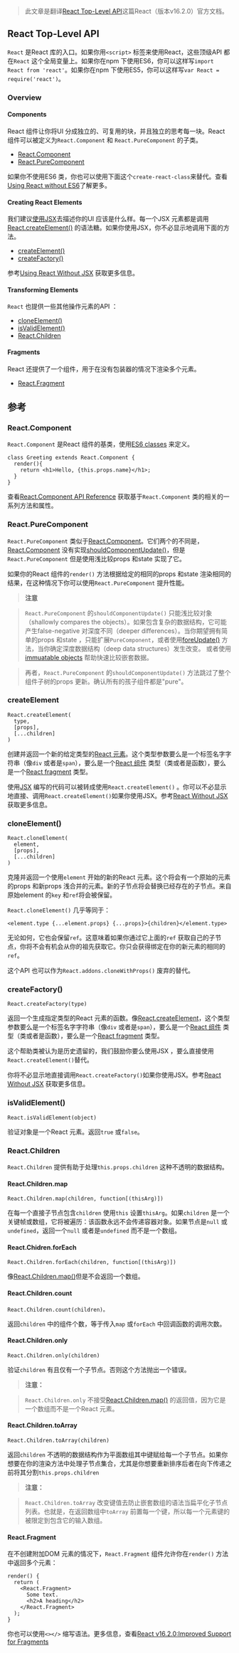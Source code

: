 > 此文章是翻译[React Top-Level API](https://reactjs.org/docs/react-api.html)这篇React（版本v16.2.0）官方文档。

## React Top-Level API

`React` 是React 库的入口。如果你用`<script>` 标签来使用React，这些顶级API 都在`React` 这个全局变量上。如果你在npm 下使用ES6，你可以这样写`import React from 'react'`。如果你在npm 下使用ES5，你可以这样写`var React = require('react')`。

### Overview

#### Components

React 组件让你将UI 分成独立的、可复用的块，并且独立的思考每一块。React 组件可以被定义为`React.Component` 和 `React.PureComponent` 的子类。

* [React.Component](https://reactjs.org/docs/react-api.html#reactcomponent)
* [React.PureComponent](https://reactjs.org/docs/react-api.html#react.purecomponent)


如果你不使用ES6 类，你也可以使用下面这个`create-react-class`来替代。查看[Using React without ES6](https://reactjs.org/docs/react-without-es6.html)了解更多。

#### Creating React Elements

我们建议[使用JSX](https://reactjs.org//docs/introducing-jsx.html)去描述你的UI 应该是什么样。每一个JSX 元素都是调用[React.createElement()](https://reactjs.org/docs/react-api.html#createelement) 的语法糖。如果你使用JSX，你不必显示地调用下面的方法。

* [createElement()](https://reactjs.org/docs/react-api.html#createelement)
* [createFactory()](https://reactjs.org/docs/react-api.html#createfactory)


参考[Using React Without JSX](https://reactjs.org/docs/react-without-jsx.html) 获取更多信息。

#### Transforming Elements

`React` 也提供一些其他操作元素的API ：

* [cloneElement()](https://reactjs.org/docs/react-api.html#cloneelement)
* [isValidElement()](https://reactjs.org/docs/react-api.html#isvalidelement)
* [React.Children](https://reactjs.org/docs/react-api.html#react.children)

#### Fragments

React 还提供了一个组件，用于在没有包装器的情况下渲染多个元素。

* [React.Fragment](https://reactjs.org/docs/react-api.html#reactfragment)

## 参考

### React.Component

`React.Component` 是React 组件的基类，使用[ES6 classes](https://developer.mozilla.org/en/docs/Web/JavaScript/Reference/Classes) 来定义。

```
class Greeting extends React.Component {
  render(){
    return <h1>Hello, {this.props.name}</h1>;
  }
}
```

查看[React.Component API Reference](https://reactjs.org/docs/react-component.html) 获取基于`React.Component` 类的相关的一系列方法和属性。

### React.PureComponent

`React.PureComponent` 类似于[React.Component](https://reactjs.org/docs/react-api.html#react.component)。它们两个的不同是，[React.Component](https://reactjs.org/docs/react-api.html#react.component) 没有实现[shouldComponentUpdate()](https://reactjs.org/docs/react-component.html#shouldcomponentupdate)，但是`React.PureComponent` 但是使用浅比较props 和state 实现了它。

如果你的React 组件的`render()` 方法根据给定的相同的props 和state 渲染相同的结果，在这种情况下你可以使用`React.PureComponent` 提升性能。

>**注意**

>`React.PureComponent` 的`shouldComponentUpdate()` 只能浅比较对象（shallowly compares the objects）。如果包含复杂的数据结构，它可能产生false-negative 对深度不同（deeper differences）。当你期望拥有简单的props 和state ，只能扩展`PureComponent`，或者使用[foreUpdate()](https://reactjs.org/docs/react-component.html#forceupdate) 方法，当你确定深度数据结构（deep data structures）发生改变。 或者使用[immuatable objects](https://facebook.github.io/immutable-js/) 帮助快速比较嵌套数据。

>再者，`React.PureComponent` 的`shouldComponentUpdate()` 方法跳过了整个组件子树的props 更新。确认所有的孩子组件都是"pure"。

### createElement

```
React.createElement(
  type,
  [props],
  [...children]
)
```

创建并返回一个新的给定类型的[React 元素](https://reactjs.org/docs/rendering-elements.html)。这个类型参数要么是一个标签名字字符串（像`div` 或者是`span`），要么是一个[React 组件](https://reactjs.org/docs/components-and-props.html) 类型（类或者是函数），要么是一个[React fragment](https://reactjs.org/docs/react-api.html#reactfragment) 类型。

使用[JSX](https://reactjs.org/docs/introducing-jsx.html) 编写的代码可以被转成使用`React.createElement()` 。你可以不必显示地直接、调用`React.createElement()`如果你使用JSX。参考[React Without JSX](https://reactjs.org/docs/react-without-jsx.html) 获取更多信息。

### cloneElement()

```
React.cloneElement(
  element,
  [props],
  [...children]
)
```

克隆并返回一个使用`element` 开始的新的React 元素。这个将会有一个原始的元素的props 和新props 浅合并的元素。新的子节点将会替换已经存在的子节点。来自原始element 的`key` 和`ref`将会被保留。

`React.cloneElement()` 几乎等同于：

```
<element.type {...element.props} {...props}>{children}</element.type>
```

无论如何，它也会保留`ref`。这意味着如果你通过它上面的`ref` 获取自己的子节点，你将不会有机会从你的祖先获取它。你只会获得绑定在你的新元素的相同的`ref`。

这个API 也可以作为`React.addons.cloneWithProps()` 废弃的替代。

### createFactory()

```
React.createFactory(type)
```

返回一个生成指定类型的React 元素的函数。像[React.createElement](https://reactjs.org/docs/react-api.html#createElement)，这个类型参数要么是一个标签名字字符串（像`div` 或者是`span`），要么是一个[React 组件](https://reactjs.org/docs/components-and-props.html) 类型（类或者是函数），要么是一个[React fragment](https://reactjs.org/docs/react-api.html#reactfragment) 类型。

这个帮助类被认为是历史遗留的，我们鼓励你要么使用JSX ，要么直接使用`React.createElement()`替代。

你将不必显示地直接调用`React.createFactory()`如果你使用JSX。参考[React Without JSX](https://reactjs.org/docs/react-without-jsx.html) 获取更多信息。

### isValidElement()

```
React.isValidElement(object)
```

验证对象是一个React 元素。返回`true` 或`false`。

### React.Children

`React.Children` 提供有助于处理`this.props.children` 这种不透明的数据结构。

#### React.Children.map

```
React.Children.map(children, function[(thisArg)])
```

在每一个直接子节点包含`children` 使用`this` 设置`thisArg`。如果`children` 是一个关键帧或数组，它将被遍历：该函数永远不会传递容器对象。如果节点是`null` 或`undefined`，返回一个`null` 或者是`undefined` 而不是一个数组。

#### React.Chidren.forEach

```
React.Children.forEach(children, function[(thisArg)])
```

像[React.Children.map()](https://reactjs.org/docs/react-api.html#react.children.map)但是不会返回一个数组。

#### React.Children.count

```
React.Children.count(children)。
```

返回`children` 中的组件个数，等于传入`map` 或`forEach` 中回调函数的调用次数。

#### React.Children.only

```
React.Children.only(children)
```

验证`children` 有且仅有一个子节点。否则这个方法抛出一个错误。


>**注意：**

>`React.Children.only` 不接受[React.Children.map()](https://reactjs.org/docs/react-api.html#reactchildrenmap) 的返回值，因为它是一个数组而不是一个React 元素。

#### React.Children.toArray

```
React.Children.toArray(children)
```

返回`children` 不透明的数据结构作为平面数组其中键赋给每一个子节点。如果你想要在你的渲染方法中处理子节点集合，尤其是你想要重新排序后者在向下传递之前将其分割`this.props.children`

>**注意：**

>`React.Children.toArray` 改变键值去防止嵌套数组的语法当扁平化子节点列表。也就是，在返回数组中`toArray` 前置每一个键，所以每一个元素键的被限定到包含它的输入数组。

#### React.Fragment

在不创建附加DOM 元素的情况下，`React.Fragment` 组件允许你在`render()` 方法中返回多个元素：

```
render() {
  return (
    <React.Fragment>
      Some text.
      <h2>A heading</h2>
    </React.Fragment>
  );
}
```

你也可以使用`<></>` 缩写语法。更多信息，查看[React v16.2.0:Improved Support for Fragments](https://reactjs.org/blog/2017/11/28/react-v16.2.0-fragment-support.html)

